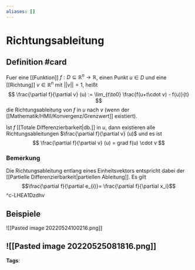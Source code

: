```yaml
---
aliases: []
---
```


# Richtungsableitung
## Definition #card
Fuer eine [[Funktion]] $f: D \subseteq \mathbb{R}^{n}\to \mathbb{R}$, einen Punkt $u \in D$ und eine [[Richtung]] $v \in \mathbb{R}^{n}$ mit $||v||=1$, heißt
$$
\frac{\partial f}{\partial v} (u) :=
\lim_{t\to0} \frac{f(u+t\cdot v) - f(u)}{t}
$$
die Richtungsableitung von $f$ in $u$ nach $v$ (wenn der [[Mathematik/HMII/Konvergenz/Grenzwert]] existiert).

Ist $f$ [[Totale Differenzierbarkeit|db.]] in $u$, dann existieren alle Richtungsableitungen $\frac{\partial f}{\partial v} (u)$ und es ist
$$
\frac{\partial f}{\partial v} (u) = grad f(u) \cdot v
$$

### Bemerkung
Die Richtungsableitung entlang eines Einheitsvektors entspricht dabei der [[Partielle Differenzierbarkeit|partiellen Ableitung]]. Es gilt
$$\frac{\partial f}{\partial e_{i}}= \frac{\partial f}{\partial x_i}$$
^c-LHEA1Dzdhv

## Beispiele
![[Pasted image 20220524100216.png]]

![[Pasted image 20220525081816.png]]
---
**Tags**: 